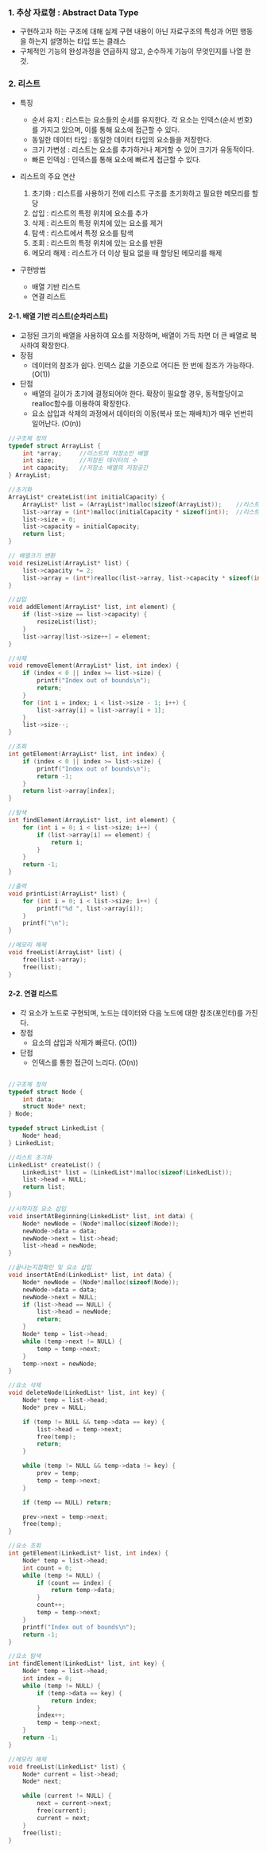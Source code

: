 ### 1. 추상 자료형 : Abstract Data Type
* 구현하고자 하는 구조에 대해 실제 구현 내용이 아닌 자료구조의 특성과 어떤 행동을 하는지 설명하는 타입 또는 클래스
* 구체적인 기능의 완성과정을 언급하지 않고, 순수하게 기능이 무엇인지를 나열 한 것.

### 2. 리스트
* 특징
  * 순서 유지 : 리스트는 요소들의 순서를 유지한다. 각 요소는 인덱스(순서 번호)를 가지고 있으며, 이를 통해 요소에 접근할 수 있다.
  * 동일한 데이터 타입 :  동일한 데이터 타입의 요소들을 저장한다.
  * 크기 가변성 : 리스트는 요소를 추가하거나 제거할 수 있어 크기가 유동적이다.
  * 빠른 인덱싱 : 인덱스를 통해 요소에 빠르게 접근할 수 있다.
* 리스트의 주요 연산
  1. 초기화 : 리스트를 사용하기 전에 리스트 구조를 초기화하고 필요한 메모리를 할당
  2. 삽입 : 리스트의 특정 위치에 요소를 추가
  3. 삭제 : 리스트의 특정 위치에 있는 요소를 제거
  4. 탐색 : 리스트에서 특정 요소를 탐색
  5. 조회 : 리스트의 특정 위치에 있는 요소를 반환
  6. 메모리 해제 : 리스트가 더 이상 필요 없을 때 할당된 메모리를 해제

* 구현방법
  * 배열 기반 리스트
  * 연결 리스트


#### 2-1. 배열 기반 리스트(순차리스트)
* 고정된 크기의 배열을 사용하여 요소를 저장하며, 배열이 가득 차면 더 큰 배열로 복사하여 확장한다.
* 장점
  * 데이터의 참조가 쉽다. 인덱스 값을 기준으로 어디든 한 번에 참조가 가능하다. (O(1))
* 단점
  * 배열의 길이가 초기에 결정되어야 한다. 확장이 필요할 경우, 동적할당이고 realloc함수를 이용하여 확장한다.
  * 요소 삽입과 삭제의 과정에서 데이터의 이동(복사 또는 재배치)가 매우 빈번히 일어난다. (O(n))

```cpp
//구조체 정의
typedef struct ArrayList {
    int *array;		//리스트의 저장소인 배열
    int size;		//저장된 데이터의 수
    int capacity;	//저장소 배열의 저장공간
} ArrayList;

//초기화
ArrayList* createList(int initialCapacity) {
    ArrayList* list = (ArrayList*)malloc(sizeof(ArrayList));	//리스트 선언 및 초기화
    list->array = (int*)malloc(initialCapacity * sizeof(int));	//리스트 배열의 초기화 
    list->size = 0;
    list->capacity = initialCapacity;
    return list;
}

// 배열크기 변환
void resizeList(ArrayList* list) {
    list->capacity *= 2;
    list->array = (int*)realloc(list->array, list->capacity * sizeof(int));
}

//삽입
void addElement(ArrayList* list, int element) {
    if (list->size == list->capacity) {
        resizeList(list);
    }
    list->array[list->size++] = element;
}

//삭제
void removeElement(ArrayList* list, int index) {
    if (index < 0 || index >= list->size) {
        printf("Index out of bounds\n");
        return;
    }
    for (int i = index; i < list->size - 1; i++) {
        list->array[i] = list->array[i + 1];
    }
    list->size--;
}

//조회
int getElement(ArrayList* list, int index) {
    if (index < 0 || index >= list->size) {
        printf("Index out of bounds\n");
        return -1;
    }
    return list->array[index];
}

//탐색
int findElement(ArrayList* list, int element) {
    for (int i = 0; i < list->size; i++) {
        if (list->array[i] == element) {
            return i;
        }
    }
    return -1;
}

//출력
void printList(ArrayList* list) {
    for (int i = 0; i < list->size; i++) {
        printf("%d ", list->array[i]);
    }
    printf("\n");
}

//메모리 해제
void freeList(ArrayList* list) {
    free(list->array);
    free(list);
}

```

#### 2-2. 연결 리스트
* 각 요소가 노드로 구현되며, 노드는 데이터와 다음 노드에 대한 참조(포인터)를 가진다.
* 장점
  * 요소의 삽입과 삭제가 빠르다. (O(1))
* 단점
  * 인덱스를 통한 접근이 느리다. (O(n))

```cpp

//구조체 정의
typedef struct Node {
    int data;
    struct Node* next;
} Node;

typedef struct LinkedList {
    Node* head;
} LinkedList;

//리스트 초기화
LinkedList* createList() {
    LinkedList* list = (LinkedList*)malloc(sizeof(LinkedList));
    list->head = NULL;
    return list;
}

//시작지점 요소 삽입
void insertAtBeginning(LinkedList* list, int data) {
    Node* newNode = (Node*)malloc(sizeof(Node));
    newNode->data = data;
    newNode->next = list->head;
    list->head = newNode;
}

//끝나는지점확인 및 요소 삽입
void insertAtEnd(LinkedList* list, int data) {
    Node* newNode = (Node*)malloc(sizeof(Node));
    newNode->data = data;
    newNode->next = NULL;
    if (list->head == NULL) {
        list->head = newNode;
        return;
    }
    Node* temp = list->head;
    while (temp->next != NULL) {
        temp = temp->next;
    }
    temp->next = newNode;
}

//요소 삭제
void deleteNode(LinkedList* list, int key) {
    Node* temp = list->head;
    Node* prev = NULL;

    if (temp != NULL && temp->data == key) {
        list->head = temp->next;
        free(temp);
        return;
    }

    while (temp != NULL && temp->data != key) {
        prev = temp;
        temp = temp->next;
    }

    if (temp == NULL) return;

    prev->next = temp->next;
    free(temp);
}

//요소 조회
int getElement(LinkedList* list, int index) {
    Node* temp = list->head;
    int count = 0;
    while (temp != NULL) {
        if (count == index) {
            return temp->data;
        }
        count++;
        temp = temp->next;
    }
    printf("Index out of bounds\n");
    return -1;
}

//요소 탐색
int findElement(LinkedList* list, int key) {
    Node* temp = list->head;
    int index = 0;
    while (temp != NULL) {
        if (temp->data == key) {
            return index;
        }
        index++;
        temp = temp->next;
    }
    return -1;
}

//메모리 해제
void freeList(LinkedList* list) {
    Node* current = list->head;
    Node* next;

    while (current != NULL) {
        next = current->next;
        free(current);
        current = next;
    }
    free(list);
}


```







